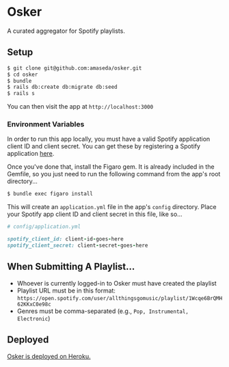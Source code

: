 # Osker

A curated aggregator for Spotify playlists.

## Setup

```bash
$ git clone git@github.com:amaseda/osker.git
$ cd osker
$ bundle
$ rails db:create db:migrate db:seed
$ rails s
```

You can then visit the app at `http://localhost:3000`

### Environment Variables

In order to run this app locally, you must have a valid Spotify application client ID and client secret. You can get these by registering a Spotify application [here](https://developer.spotify.com/my-applications/).

Once you've done that, install the Figaro gem. It is already included in the Gemfile, so you just need to run the following command from the app's root directory...

```bash
$ bundle exec figaro install
```

This will create an `application.yml` file in the app's `config` directory. Place your Spotify app client ID and client secret in this file, like so...

```rb
# config/application.yml

spotify_client_id: client-id-goes-here
spotify_client_secret: client-secret-goes-here
```


## When Submitting A Playlist...

- Whoever is currently logged-in to Osker must have created the playlist
- Playlist URL must be in this format: `https://open.spotify.com/user/allthingsgomusic/playlist/1Wcqe6BrQMH62KKxC0e98c`
- Genres must be comma-separated (e.g., `Pop, Instrumental, Electronic`)

## Deployed

[Osker is deployed on Heroku.](https://osker-app.herokuapp.com/)
